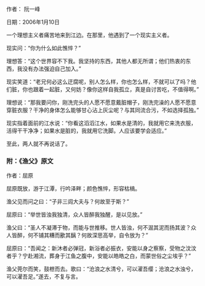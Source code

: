 作者： 阮一峰

日期：2006年1月10日

一个理想主义者痛苦地来到江边。在那里，他遇到了一个现实主义者。

现实问：“你为什么如此憔悴？”

理想答：“这个世界容不下我。我坚持的东西，其他人都无所谓；他们热衷的东西，我没有办法强迫自己加入。”

现实笑道：“老兄何必这么迂腐呢，别人怎么样，你也怎么样，不就可以了吗？他们脏，你也跟着一起脏，又何妨？像你这样自我孤立，真是自讨苦吃，不值得啊。”

理想说：“那我要问你，刚洗完头的人愿不愿意戴脏帽子，刚洗完澡的人愿不愿意穿脏衣服？干净的身体怎么能够甘心沾上灰尘呢？与其同流合污，不如选择孤独。”

现实指着面前的江水说：“你看这滔滔江水，如果水是清的，我就用它来洗衣服，活得干干净净；如果水是脏的，我就用它洗脚。人应该要学会适应。”

至此，两人就不再说话了。

### 附：《渔父》原文

作者：屈原

屈原既放，游于江潭，行吟泽畔；颜色憔悴，形容枯槁。

渔父见而问之曰：“子非三闾大夫与？何故至于斯？”

屈原曰：“举世皆浊我独清，众人皆醉我独醒，是以见放。”

渔父曰：“圣人不凝滞于物，而能与世推移。世人皆浊，何不淈其泥而扬其波？众人皆醉，何不铺其糟而歠其醨？何故深思高举，自令放为？”

屈原曰：“吾闻之：新沐者必弹冠，新浴者必振衣，安能以身之察察，受物之汶汶者乎？宁赴湘流，葬身于江鱼之腹中，安能以皓皓之白，而蒙世俗之尘埃乎？”

渔父莞尔而笑，鼓枻而去。歌曰：“沧浪之水清兮，可以濯吾缨；沧浪之水浊兮，可以濯吾足。”遂去，不复与言。